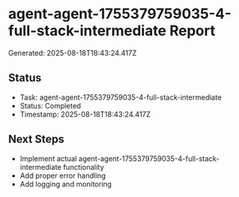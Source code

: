 # agent-agent-1755379759035-4-full-stack-intermediate Report

Generated: 2025-08-18T18:43:24.417Z

## Status
- Task: agent-agent-1755379759035-4-full-stack-intermediate
- Status: Completed
- Timestamp: 2025-08-18T18:43:24.417Z

## Next Steps
- Implement actual agent-agent-1755379759035-4-full-stack-intermediate functionality
- Add proper error handling
- Add logging and monitoring
